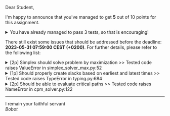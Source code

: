 Dear Student,

I'm happy to announce that you've managed to get **5** out of 10 points for this assignment.
<details><summary>You have already managed to pass 3 tests, so that is encouraging!</summary>&emsp;☑&nbsp;[1p] Simplex should solve problem by minimization<br>&emsp;☑&nbsp;[2p] Should propagate times forward for each state<br>&emsp;☑&nbsp;[2p] Should propagate times backward for each state</details>

There still exist some issues that should be addressed before the deadline: **2023-05-31 07:59:00 CEST (+0200)**. For further details, please refer to the following list:

<details><summary>[2p] Simplex should solve problem by maximization &gt;&gt; Tested code raises ValueError in simplex_solver_max.py:52</summary></details>
<details><summary>[1p] Should properly create slacks based on earliest and latest times &gt;&gt; Tested code raises TypeError in typing.py:684</summary></details>
<details><summary>[2p] Should be able to evaluate critical paths &gt;&gt; Tested code raises NameError in cpm_solver.py:122</summary></details>

-----------
I remain your faithful servant\
_Bobot_